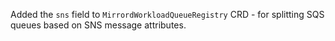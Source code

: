 Added the `sns` field to `MirrordWorkloadQueueRegistry` CRD - for splitting SQS queues based on SNS message attributes.
